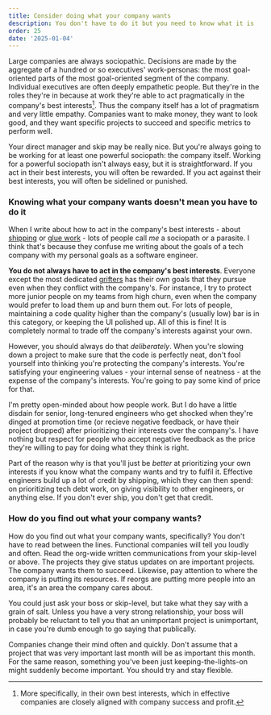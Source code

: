 ```yaml
---
title: Consider doing what your company wants
description: You don't have to do it but you need to know what it is
order: 25
date: '2025-01-04'
---
```


Large companies are always sociopathic. Decisions are made by the aggregate of a hundred or so executives' work-personas: the most goal-oriented parts of the most goal-oriented segment of the company. Individual executives are often deeply empathetic people. But they're in the roles they're in because at work they're able to act pragmatically in the company's best interests[^1]. Thus the company itself has a lot of pragmatism and very little empathy. Companies want to make money, they want to look good, and they want specific projects to succeed and specific metrics to perform well.

Your direct manager and skip may be really nice. But you're always going to be working for at least one powerful sociopath: the company itself. Working for a powerful sociopath isn't always easy, but it is straightforward. If you act in their best interests, you will often be rewarded. If you act against their best interests, you will often be sidelined or punished. 

### Knowing what your company wants doesn't mean you have to do it

When I write about how to act in the company's best interests - about [shipping](/how-to-ship) or [glue work](/glue-work-considered-harmful) - lots of people call _me_ a sociopath or a parasite. I think that's because they confuse me writing about the goals of a tech company with my personal goals as a software engineer.

**You do not always have to act in the company's best interests**. Everyone except the most dedicated [grifters](/programmer-archetypes) has their own goals that they pursue even when they conflict with the company's. For instance, I try to protect more junior people on my teams from high churn, even when the company would prefer to load them up and burn them out. For lots of people, maintaining a code quality higher than the company's (usually low) bar is in this category, or keeping the UI polished up. All of this is fine! It is completely normal to trade off the company's interests against your own.

However, you should always do that _deliberately_. When you're slowing down a project to make sure that the code is perfectly neat, don't fool yourself into thinking you're protecting the company's interests. You're satisfying your engineering values - your internal sense of neatness - at the expense of the company's interests. You're going to pay some kind of price for that.

I'm pretty open-minded about how people work. But I do have a little disdain for senior, long-tenured engineers who get shocked when they're dinged at promotion time (or recieve negative feedback, or have their project dropped) after prioritizing their interests over the company's. I have nothing but respect for people who accept negative feedback as the price they're willing to pay for doing what they think is right.

Part of the reason why is that you'll just be _better_ at prioritizing your own interests if you know what the company wants and try to fulfil it. Effective engineers build up a lot of credit by shipping, which they can then spend: on prioritizing tech debt work, on giving visibility to other engineers, or anything else. If you don't ever ship, you don't get that credit.

### How do you find out what your company wants?

How do you find out what your company wants, specifically? You don't have to read between the lines. Functional companies will tell you loudly and often. Read the org-wide written communications from your skip-level or above. The projects they give status updates on are important projects. The company wants them to succeed. Likewise, pay attention to where the company is putting its resources. If reorgs are putting more people into an area, it's an area the company cares about.

You could just ask your boss or skip-level, but take what they say with a grain of salt. Unless you have a very strong relationship, your boss will probably be reluctant to tell you that an unimportant project is unimportant, in case you're dumb enough to go saying that publically.

Companies change their mind often and quickly. Don't assume that a project that was very important last month will be as important this month. For the same reason, something you've been just keeping-the-lights-on might suddenly become important. You should try and stay flexible.

[^1]: More specifically, in their own best interests, which in effective companies are closely aligned with company success and profit.